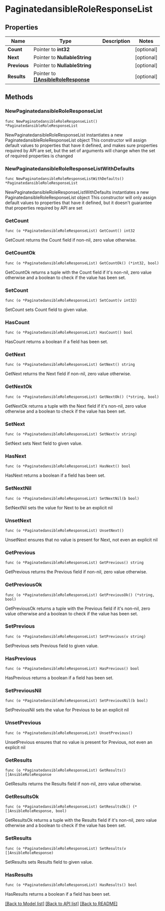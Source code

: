 # PaginatedansibleRoleResponseList

## Properties

Name | Type | Description | Notes
------------ | ------------- | ------------- | -------------
**Count** | Pointer to **int32** |  | [optional] 
**Next** | Pointer to **NullableString** |  | [optional] 
**Previous** | Pointer to **NullableString** |  | [optional] 
**Results** | Pointer to [**[]AnsibleRoleResponse**](AnsibleRoleResponse.md) |  | [optional] 

## Methods

### NewPaginatedansibleRoleResponseList

`func NewPaginatedansibleRoleResponseList() *PaginatedansibleRoleResponseList`

NewPaginatedansibleRoleResponseList instantiates a new PaginatedansibleRoleResponseList object
This constructor will assign default values to properties that have it defined,
and makes sure properties required by API are set, but the set of arguments
will change when the set of required properties is changed

### NewPaginatedansibleRoleResponseListWithDefaults

`func NewPaginatedansibleRoleResponseListWithDefaults() *PaginatedansibleRoleResponseList`

NewPaginatedansibleRoleResponseListWithDefaults instantiates a new PaginatedansibleRoleResponseList object
This constructor will only assign default values to properties that have it defined,
but it doesn't guarantee that properties required by API are set

### GetCount

`func (o *PaginatedansibleRoleResponseList) GetCount() int32`

GetCount returns the Count field if non-nil, zero value otherwise.

### GetCountOk

`func (o *PaginatedansibleRoleResponseList) GetCountOk() (*int32, bool)`

GetCountOk returns a tuple with the Count field if it's non-nil, zero value otherwise
and a boolean to check if the value has been set.

### SetCount

`func (o *PaginatedansibleRoleResponseList) SetCount(v int32)`

SetCount sets Count field to given value.

### HasCount

`func (o *PaginatedansibleRoleResponseList) HasCount() bool`

HasCount returns a boolean if a field has been set.

### GetNext

`func (o *PaginatedansibleRoleResponseList) GetNext() string`

GetNext returns the Next field if non-nil, zero value otherwise.

### GetNextOk

`func (o *PaginatedansibleRoleResponseList) GetNextOk() (*string, bool)`

GetNextOk returns a tuple with the Next field if it's non-nil, zero value otherwise
and a boolean to check if the value has been set.

### SetNext

`func (o *PaginatedansibleRoleResponseList) SetNext(v string)`

SetNext sets Next field to given value.

### HasNext

`func (o *PaginatedansibleRoleResponseList) HasNext() bool`

HasNext returns a boolean if a field has been set.

### SetNextNil

`func (o *PaginatedansibleRoleResponseList) SetNextNil(b bool)`

 SetNextNil sets the value for Next to be an explicit nil

### UnsetNext
`func (o *PaginatedansibleRoleResponseList) UnsetNext()`

UnsetNext ensures that no value is present for Next, not even an explicit nil
### GetPrevious

`func (o *PaginatedansibleRoleResponseList) GetPrevious() string`

GetPrevious returns the Previous field if non-nil, zero value otherwise.

### GetPreviousOk

`func (o *PaginatedansibleRoleResponseList) GetPreviousOk() (*string, bool)`

GetPreviousOk returns a tuple with the Previous field if it's non-nil, zero value otherwise
and a boolean to check if the value has been set.

### SetPrevious

`func (o *PaginatedansibleRoleResponseList) SetPrevious(v string)`

SetPrevious sets Previous field to given value.

### HasPrevious

`func (o *PaginatedansibleRoleResponseList) HasPrevious() bool`

HasPrevious returns a boolean if a field has been set.

### SetPreviousNil

`func (o *PaginatedansibleRoleResponseList) SetPreviousNil(b bool)`

 SetPreviousNil sets the value for Previous to be an explicit nil

### UnsetPrevious
`func (o *PaginatedansibleRoleResponseList) UnsetPrevious()`

UnsetPrevious ensures that no value is present for Previous, not even an explicit nil
### GetResults

`func (o *PaginatedansibleRoleResponseList) GetResults() []AnsibleRoleResponse`

GetResults returns the Results field if non-nil, zero value otherwise.

### GetResultsOk

`func (o *PaginatedansibleRoleResponseList) GetResultsOk() (*[]AnsibleRoleResponse, bool)`

GetResultsOk returns a tuple with the Results field if it's non-nil, zero value otherwise
and a boolean to check if the value has been set.

### SetResults

`func (o *PaginatedansibleRoleResponseList) SetResults(v []AnsibleRoleResponse)`

SetResults sets Results field to given value.

### HasResults

`func (o *PaginatedansibleRoleResponseList) HasResults() bool`

HasResults returns a boolean if a field has been set.


[[Back to Model list]](../README.md#documentation-for-models) [[Back to API list]](../README.md#documentation-for-api-endpoints) [[Back to README]](../README.md)


